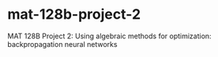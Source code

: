 # mat-128b-project-2
MAT 128B Project 2: Using algebraic methods for optimization: backpropagation neural networks
